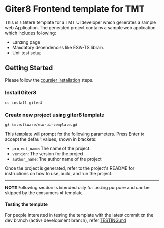 # Giter8 Frontend template for TMT

This is a Giter8 template for a TMT UI developer which generates a sample web Application.
The generated project contains a sample web application which includes following:

- Landing page
- Mandatory dependencies like ESW-TS library.
- Unit test setup

## Getting Started

Please follow the [coursier installation](https://get-coursier.io/docs/cli-installation) steps.

### Install Giter8

`cs install giter8`

### Create new project using giter8 template

`g8 tmtsoftware/esw-ui-template.g8`

This template will prompt for the following parameters. Press Enter to accept the default values, shown in brackets:

- `project_name`: The name of the project.
- `version`: The version for the project.
- `author_name`: The author name of the project.

Once the project is generated, refer to the project's README for instructions on how to use, build, and run the project.

---
**NOTE**
Following section is intended only for testing purpose and can be skipped by the consumers of template.

#### Testing the template

For people interested in testing the template with the latest commit on the dev branch (active development branch), refer [TESTING.md](TESTING.md)
